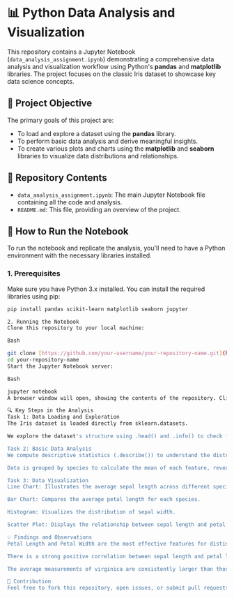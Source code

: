 # 📊 Python Data Analysis and Visualization

This repository contains a Jupyter Notebook (`data_analysis_assignment.ipynb`) demonstrating a comprehensive data analysis and visualization workflow using Python's **pandas** and **matplotlib** libraries. The project focuses on the classic Iris dataset to showcase key data science concepts.

## 🎯 Project Objective

The primary goals of this project are:
- To load and explore a dataset using the **pandas** library.
- To perform basic data analysis and derive meaningful insights.
- To create various plots and charts using the **matplotlib** and **seaborn** libraries to visualize data distributions and relationships.

## 📁 Repository Contents

- `data_analysis_assignment.ipynb`: The main Jupyter Notebook file containing all the code and analysis.
- `README.md`: This file, providing an overview of the project.

## 🚀 How to Run the Notebook

To run the notebook and replicate the analysis, you'll need to have a Python environment with the necessary libraries installed.

### 1. Prerequisites

Make sure you have Python 3.x installed. You can install the required libraries using pip:

```bash
pip install pandas scikit-learn matplotlib seaborn jupyter

2. Running the Notebook
Clone this repository to your local machine:

Bash

git clone [https://github.com/your-username/your-repository-name.git](https://github.com/your-username/your-repository-name.git)
cd your-repository-name
Start the Jupyter Notebook server:

Bash

jupyter notebook
A browser window will open, showing the contents of the repository. Click on data_analysis_assignment.ipynb to open the notebook and run the cells.

🔍 Key Steps in the Analysis
Task 1: Data Loading and Exploration
The Iris dataset is loaded directly from sklearn.datasets.

We explore the dataset's structure using .head() and .info() to check for data types and missing values. The dataset is found to be clean, with no missing data.

Task 2: Basic Data Analysis
We compute descriptive statistics (.describe()) to understand the distribution of numerical features.

Data is grouped by species to calculate the mean of each feature, revealing significant differences between the three Iris species.

Task 3: Data Visualization
Line Chart: Illustrates the average sepal length across different species.

Bar Chart: Compares the average petal length for each species.

Histogram: Visualizes the distribution of sepal width.

Scatter Plot: Displays the relationship between sepal length and petal length, showing a clear distinction between the species.

💡 Findings and Observations
Petal Length and Petal Width are the most effective features for distinguishing between the three species of Iris flowers.

There is a strong positive correlation between sepal length and petal length.

The average measurements of virginica are consistently larger than those of versicolor and setosa.

🤝 Contribution
Feel free to fork this repository, open issues, or submit pull requests.
